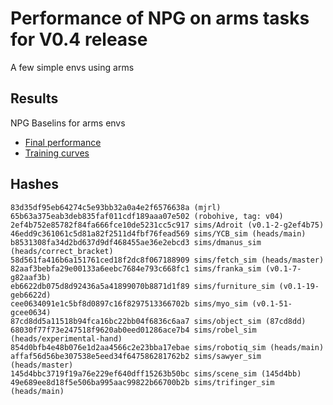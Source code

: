 # Performance of NPG on arms tasks for V0.4 release
A few simple envs using arms

## Results
NPG Baselins for arms envs
- [Final performance](FinalPerf-NPG.pdf)
- [Training curves](TrainPerf-NPG.pdf)


## Hashes
```
83d35df95eb64274c5e93bb32a0a4e2f6576638a (mjrl)
65b63a375eab3deb835faf011cdf189aaa07e502 (robohive, tag: v04)
2ef4b752e85782f84fa666fce10de5231cc5c917 sims/Adroit (v0.1-2-g2ef4b75)
46edd9c361061c5d81a82f2511d4fbf76fead569 sims/YCB_sim (heads/main)
b8531308fa34d2bd637d9df468455ae36e2ebcd3 sims/dmanus_sim (heads/correct_bracket)
58d561fa416b6a151761ced18f2dc8f067188909 sims/fetch_sim (heads/master)
82aaf3bebfa29e00133a6eebc7684e793c668fc1 sims/franka_sim (v0.1-7-g82aaf3b)
eb6622db075d8d92436a5a41899070b8871d1f89 sims/furniture_sim (v0.1-19-geb6622d)
cee0634091e1c5bf8d0897c16f8297513366702b sims/myo_sim (v0.1-51-gcee0634)
87cd8dd5a11518b94fca16bc22bb04f6836c6aa7 sims/object_sim (87cd8dd)
68030f77f73e247518f9620ab0eed01286ace7b4 sims/robel_sim (heads/experimental-hand)
854d0bfb4e48b076e1d2aa4566c2e23bba17ebae sims/robotiq_sim (heads/main)
affaf56d56be307538e5eed34f647586281762b2 sims/sawyer_sim (heads/master)
145d4bbc3719f19a76e229ef640dff15263b50bc sims/scene_sim (145d4bb)
49e689ee8d18f5e506ba995aac99822b66700b2b sims/trifinger_sim (heads/main)
```
